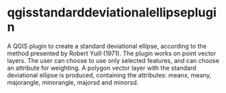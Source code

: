 # qgisstandarddeviationalellipseplugin
A QGIS plugin to create a standard deviational ellipse, according to
the method presented by Robert Yuill (1971).
The plugin works on point vector layers.
The user can choose to use only selected features, and can choose
an attribute for weighting.
A polygon vector layer with the standard deviational ellipse is
produced, containing the attributes: meanx, meany, majorangle,
minorangle, majorsd and minorsd.


